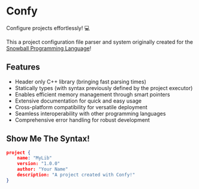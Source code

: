 # Confy
Configure projects effortlessly! 💻

This a project configuration file parser and system originally created for the [Snowball Programming Language](https://github.com/snowball-lang)!

## Features

* Header only C++ library (bringing fast parsing times)
* Statically types (with syntax previously defined by the project executor)
* Enables efficient memory management through smart pointers
* Extensive documentation for quick and easy usage
* Cross-platform compatibility for versatile deployment
* Seamless interoperability with other programming languages
* Comprehensive error handling for robust development

## Show Me The Syntax!

```json
project {
    name: "MyLib"
    version: "1.0.0"
    author: "Your Name"
    description: "A project created with Confy!"
}
```
